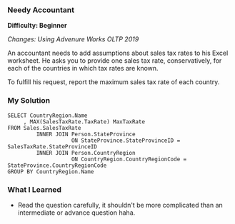 ### Needy Accountant

 **Difficulty: Beginner**

*Changes: Using Advenure Works OLTP 2019*

An accountant needs to add assumptions about sales tax rates to his Excel worksheet. He asks you to provide one sales tax rate, conservatively, for each of the countries in which tax rates are known.

To fulfill his request, report the maximum sales tax rate of each country.

### My Solution
```
SELECT CountryRegion.Name
     , MAX(SalesTaxRate.TaxRate) MaxTaxRate
FROM Sales.SalesTaxRate
         INNER JOIN Person.StateProvince
                    ON StateProvince.StateProvinceID = SalesTaxRate.StateProvinceID
         INNER JOIN Person.CountryRegion
                    ON CountryRegion.CountryRegionCode = StateProvince.CountryRegionCode
GROUP BY CountryRegion.Name
```

### What I Learned
* Read the question carefully, it shouldn't be more complicated than an intermediate or advance question haha.